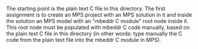 The starting point is the plain text C file in this directory. The first assignment is to create an MPS project with an MPS solution in it and inside the solution an MPS model with an "mbeddr C module" root node inside it. This root node must be populated with mbeddr C code manually, based on the plain text C file in this directory (in other words: type manually the C code from the plain text file into the mbeddr C module in MPS).
